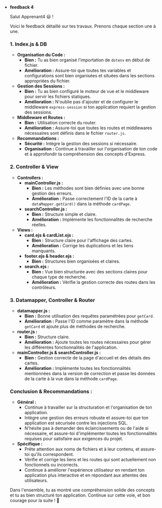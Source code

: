 - **feedback 4**
     
    Salut Apprenant4 😃 ! 
    
    Voici le feedback détaillé sur tes travaux. Prenons chaque section une à une.
    
    ### 1. **Index.js & DB**
    
    - **Organisation du Code :**
        - **Bien :** Tu as bien organisé l'importation de `dotenv` en début de fichier.
        - **Amélioration :** Assure-toi que toutes tes variables et configurations sont bien organisées et situées dans les sections appropriées du fichier.
    - **Gestion des Sessions :**
        - **Bien :** Tu as bien configuré le moteur de vue et le middleware pour servir les fichiers statiques.
        - **Amélioration :** N'oublie pas d'ajouter et de configurer le middleware `express-session` si ton application requiert la gestion des sessions.
    - **Middleware et Routes :**
        - **Bien :** Utilisation correcte du router.
        - **Amélioration :** Assure-toi que toutes les routes et middlewares nécessaires sont définis dans le fichier `router.js`.
    - **Recommandations :**
        - **Sécurité :** Intègre la gestion des sessions si nécessaire.
        - **Organisation :** Continue à travailler sur l'organisation de ton code et à approfondir ta compréhension des concepts d'Express.
    
    ### 2. **Controller & View**
    
    - **Controllers :**
        - **mainController.js :**
            - **Bien :** Les méthodes sont bien définies avec une bonne gestion des erreurs.
            - **Amélioration :** Passe correctement l'ID de la carte à `dataMapper.getCard()` dans la méthode `cardPage`.
        - **searchController.js :**
            - **Bien :** Structure simple et claire.
            - **Amélioration :** Implémente les fonctionnalités de recherche réelles.
    - **Views :**
        - **card.ejs & cardList.ejs :**
            - **Bien :** Structure claire pour l'affichage des cartes.
            - **Amélioration :** Corrige les duplications et les liens manquants.
        - **footer.ejs & header.ejs :**
            - **Bien :** Structures bien organisées et claires.
        - **search.ejs :**
            - **Bien :** Vue bien structurée avec des sections claires pour chaque type de recherche.
            - **Amélioration :** Vérifie la gestion correcte des routes dans les contrôleurs.
    
    ### 3. **Datamapper, Controller & Router**
    
    - **datamapper.js :**
        - **Bien :** Bonne utilisation des requêtes paramétrées pour `getCard`.
        - **Amélioration :** Passe l'ID comme paramètre dans la méthode `getCard` et ajoute plus de méthodes de recherche.
    - **router.js :**
        - **Bien :** Structure claire.
        - **Amélioration :** Ajoute toutes les routes nécessaires pour gérer les différentes fonctionnalités de l'application.
    - **mainController.js & searchController.js :**
        - **Bien :** Gestion correcte de la page d'accueil et des détails des cartes.
        - **Amélioration :** Implémente toutes les fonctionnalités mentionnées dans la version de correction et passe les données de la carte à la vue dans la méthode `cardPage`.
    
    ### Conclusion & Recommandations :
    
    - **Général :**
        - Continue à travailler sur la structuration et l'organisation de ton application.
        - Intègre une gestion des erreurs robuste et assure-toi que ton application est sécurisée contre les injections SQL.
        - N'hésite pas à demander des éclaircissements ou de l'aide si nécessaire, et assure-toi d'implémenter toutes les fonctionnalités requises pour satisfaire aux exigences du projet.
    - **Spécifique :**
        - Prête attention aux noms de fichiers et à leur contenu, et assure-toi qu'ils correspondent.
        - Vérifie et corrige les liens et les routes qui sont actuellement non fonctionnels ou incorrects.
        - Continue à améliorer l'expérience utilisateur en rendant ton application plus interactive et en répondant aux attentes des utilisateurs.
    
    Dans l'ensemble, tu as montré une compréhension solide des concepts et tu as bien structuré ton application. Continue sur cette voie, et bon courage pour la suite ! 🚀 